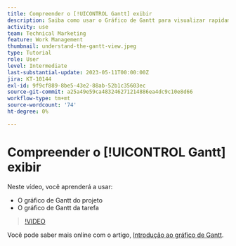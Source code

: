 ```yaml
---
title: Compreender o [!UICONTROL Gantt] exibir
description: Saiba como usar o Gráfico de Gantt para visualizar rapidamente suas tarefas e projetos de alto nível com uma quantidade surpreendente de detalhes.
activity: use
team: Technical Marketing
feature: Work Management
thumbnail: understand-the-gantt-view.jpeg
type: Tutorial
role: User
level: Intermediate
last-substantial-update: 2023-05-11T00:00:00Z
jira: KT-10144
exl-id: 9f9cf889-8be5-43e2-88ab-52b1c35603ec
source-git-commit: a25a49e59ca483246271214886ea4dc9c10e8d66
workflow-type: tm+mt
source-wordcount: '74'
ht-degree: 0%

---
```


# Compreender o [!UICONTROL Gantt] exibir

Neste vídeo, você aprenderá a usar:

* O gráfico de Gantt do projeto
* O gráfico de Gantt da tarefa

>[!VIDEO](https://video.tv.adobe.com/v/3419304/?quality=12&learn=on)

Você pode saber mais online com o artigo, [Introdução ao gráfico de Gantt](https://experienceleague.adobe.com/docs/workfront/using/manage-work/the-gantt-chart/gantt-chart-overview/get-started-with-gantt.html?lang=en).
